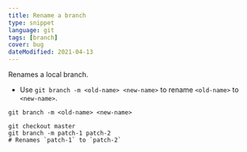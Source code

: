 ```yaml
---
title: Rename a branch
type: snippet
language: git
tags: [branch]
cover: bug
dateModified: 2021-04-13
---
```


Renames a local branch.

- Use `git branch -m <old-name> <new-name>` to rename `<old-name>` to `<new-name>`.

```shell
git branch -m <old-name> <new-name>
```

```shell
git checkout master
git branch -m patch-1 patch-2
# Renames `patch-1` to `patch-2`
```
